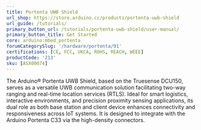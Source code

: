 ```yaml
---
title: Portenta UWB Shield
url_shop: https://store.arduino.cc/products/portenta-uwb-shield
url_guide: /tutorials/
primary_button_url: /tutorials/portenta-uwb-shield/user-manual/
primary_button_title: Get Started
core: arduino:mbed_portenta
forumCategorySlug: '/hardware/portenta/91'
certifications: [CE, FCC, UKCA, ROHS, REACH, WEEE]
productCode: '213'
sku: [ASX00074]
---
```


The Arduino® Portenta UWB Shield, based on the Truesense DCU150, serves as a versatile UWB communication solution facilitating two-way ranging and real-time location services (RTLS). Ideal for smart logistics, interactive environments, and precision proximity sensing applications, its dual role as both base station and client device enhances connectivity and responsiveness across IoT systems. It is designed to integrate with the Arduino Portenta C33 via the high-density connectors.